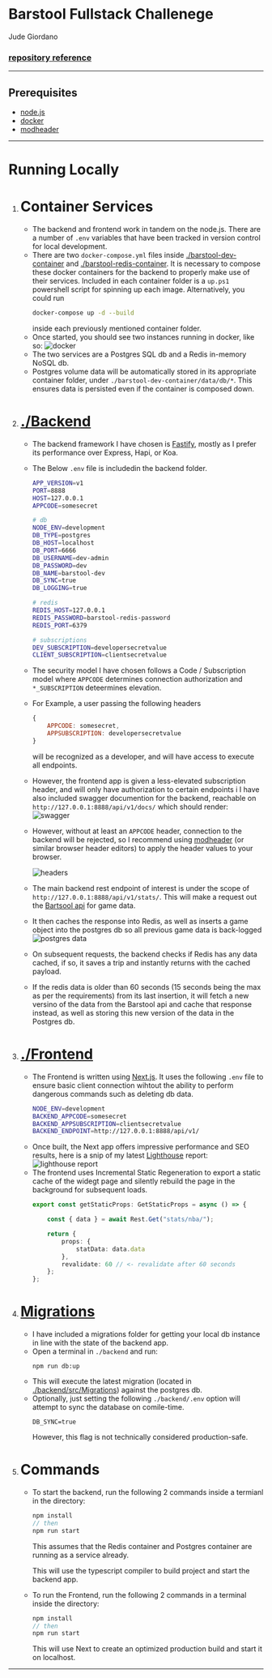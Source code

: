 # Barstool Fullstack Challenege
Jude Giordano

### [repository reference]("https://github.com/BarstoolSports/fullstack-challenge")
---
## Prerequisites
- [node.js](https://nodejs.org/en/)
- [docker](https://www.docker.com/)
- [modheader](https://modheader.com/)
---
# Running Locally

1. # Container Services
    - The backend and frontend work in tandem on the node.js. There are a number of `.env` variables that have been tracked in version control for local development.
    - There are two `docker-compose.yml` files inside  [./barstool-dev-container](./barstool-dev-container) and [./barstool-redis-container](./barstool-redis-container). It is necessary to compose these docker containers for the backend to properly make use of their services. Included in each container folder is a `up.ps1` powershell script for spinning up each image. Alternatively, you could run 
        ```sh
        docker-compose up -d --build
        ```
        inside each previously mentioned container folder.
    - Once started, you should see two instances running in docker, like so:
    ![docker](./docker.png "docker")
    - The two services are a Postgres SQL db and a Redis in-memory NoSQL db.
    - Postgres volume data will be automatically stored in its appropriate container folder, under `./barstool-dev-container/data/db/*`. This ensures data is persisted even if the container is composed down.

 2. # [./Backend](./backend/)
    - The backend framework I have chosen is [Fastify](https://www.fastify.io/), mostly as I prefer its performance over Express, Hapi, or Koa.
    - The Below `.env` file is includedin the backend folder.
        ```sh
        APP_VERSION=v1
        PORT=8888
        HOST=127.0.0.1
        APPCODE=somesecret

        # db
        NODE_ENV=development
        DB_TYPE=postgres
        DB_HOST=localhost
        DB_PORT=6666
        DB_USERNAME=dev-admin
        DB_PASSWORD=dev
        DB_NAME=barstool-dev
        DB_SYNC=true
        DB_LOGGING=true

        # redis
        REDIS_HOST=127.0.0.1
        REDIS_PASSWORD=barstool-redis-password
        REDIS_PORT=6379

        # subscriptions
        DEV_SUBSCRIPTION=developersecretvalue
        CLIENT_SUBSCRIPTION=clientsecretvalue
        ```
    - The security model I have chosen follows a Code / Subscription model where `APPCODE` determines connection authorization and `*_SUBSCRIPTION` deteermines elevation.
    - For Example, a user passing the following headers
        ```js
        {
            APPCODE: somesecret,
            APPSUBSCRIPTION: developersecretvalue
        }
        ```
        will be recognized as a developer, and will have access to execute all endpoints.
    - However, the frontend app is given a less-elevated subscription header, and will only have authorization to certain endpoints
    i I have also included swagger documention for the backend, reachable on `http://127.0.0.1:8888/api/v1/docs/`
    which should render:
    ![swagger](./swagger.png "swagger")
    - However, without at least an `APPCODE` header, connection to the backend will be rejected, so I recommend using [modheader](https://modheader.com/) (or similar browser header editors) to apply the header values to your browser.

        ![headers](./headers.png "headers")

    - The main backend rest endpoint of interest is under the scope of `http://127.0.0.1:8888/api/v1/stats/`. This will make a request out the [Bartsool api](https://chumley.barstoolsports.com/dev/data/games/6c974274-4bfc-4af8-a9c4-8b926637ba74.json) for game data.
    - It then caches the response into Redis, as well as inserts a game object into the postgres db so all previous game data is back-logged
    ![postgres data](./postgres.png "postgres data")
    - On subsequent requests, the backend checks if Redis has any data cached, if so, it saves a trip and instantly returns with the cached payload.
    - If the redis data is older than 60 seconds (15 seconds being the max as per the requirements) from its last insertion, it will fetch a new versino of the data from the Barstool api and cache that response instead, as well as storing this new version of the data in the Postgres db.
3. # [./Frontend](./frontend/)
    - The Frontend is written using [Next.js](https://nextjs.org/). It uses the following `.env` file to ensure basic client connection wihtout the ability to perform dangerous commands such as deleting db data.
        ```sh
        NODE_ENV=development
        BACKEND_APPCODE=somesecret
        BACKEND_APPSUBSCRIPTION=clientsecretvalue
        BACKEND_ENDPOINT=http://127.0.0.1:8888/api/v1/
        ```
    - Once built, the Next app offers impressive performance and SEO results, here is a snip of my latest [Lighthouse](https://developers.google.com/web/tools/lighthouse/) report:
    ![lighthouse report](./lighthouse.png "lighthouse report")
    - The frontend uses Incremental Static Regeneration to export a static cache of the widegt page and silently rebuild the page in the background for subsequent loads.
        ```ts
        export const getStaticProps: GetStaticProps = async () => {

            const { data } = await Rest.Get("stats/nba/");

            return {
                props: {
                    statData: data.data
                },
                revalidate: 60 // <- revalidate after 60 seconds
            };
        };
        ```

4. # [Migrations](./backend/src/Migrations/)
    - I have included a migrations folder for getting your local db instance in line with the state of the backend app.
    - Open a terminal in `./backend` and run:
        ```
        npm run db:up
        ```
    - This will execute the latest migration (located in [./backend/src/Migrations](./backend/src/Migrations/)) against the postgres db.
    - Optionally, just setting the following `./backend/.env` option will attempt to sync the database on comile-time.
        ```
        DB_SYNC=true
        ```
        However, this flag is not technically considered production-safe.

5. # Commands
    - To start the backend, run the following 2 commands inside a termianl in the directory:
        ```js
        npm install
        // then
        npm run start
        ```
        This assumes that the Redis container and Postgres container are running as a service already.

        This will use the typescript compiler to build project and start the backend app.
    - To run the Frontend, run the following 2 commands in a terminal inside the directory:
        ```js
        npm install
        // then
        npm run start
        ```
        This will use Next to create an optimized production build and start it on localhost. 
---
